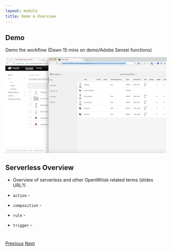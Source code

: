```yaml
---
layout: module
title: Demo & Overview
---
```


## Demo

Demo the workflow (Dawn 15 mins on demo/Adobe Sensei functions)

![](images/sensei-workflow.png)

## Serverless Overview
- Overview of serverless and other OpenWhisk related terms (slides URL?)

- `action` - 
- `composition` -
- `rule` - 
- `trigger` - 

<div class="row" style="margin-top:40px;">
<div class="col-sm-12">
<a href="index.html" class="btn btn-default"><i class="glyphicon glyphicon-chevron-left"></i> Previous</a>
<a href="module2.html" class="btn btn-default pull-right">Next <i class="glyphicon
glyphicon-chevron-right"></i></a>
</div>
</div>
